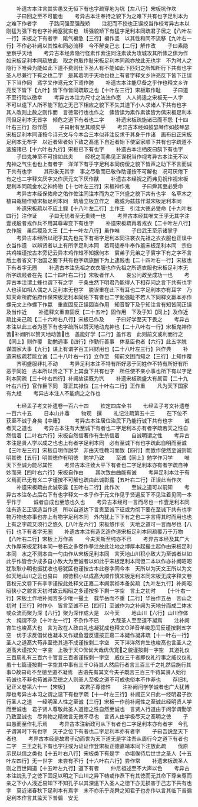 <!-- { "loadSidebar": true } -->
　　补遗古本注言其实愚又无恒下有也字疏穿地为坑【左八行】宋板坑作坎
　　子曰回之至不可能也
　　考异古本注奉持之貌下为之难下共有也字足利本为之难下作者字
　　子路问强至强哉矫
　　注犯而不挍也正误挍当作校考异古本以刚猛为强下有也字补阙塞犹实也　矫强貌矫下有猛字足利本同疏君子居之【八叶左一行】宋板之下有者字　隂气褊急【三行】褊作坚　以其性和同不流移【九叶右一行】不作必补阙以其性和同必流移　今不解变己志【二行】解作改
　　子曰素隐至察乎天地
　　考异古本经素隐行怪素作索注同注素读为攻城攻其所傃之傃为作如宋板足利本同疏放此　取之也取作耻宋板足利本同疏亦放此无也字　不为时人之隐行下唯舜为能如此下道不费则仕下圣人有不能如此下匹妇之所知所行下共有也字　圣人尽兼行下有之也二字　是其着明于天地也也上有者字释文乡许亮反下皆下正误下下当作同　鸢字又作鸢元文下鸢作防
　　补遗古本注能尽备之乎作也释文乡许亮反下皆下【九叶】皆下作皆同疏取之也【十叶左三行】宋板取作耻
　　子曰道不至行险以徼幸
　　考异古本注为尺寸之法法作悳　人人尚逺之宋板无一人字　不可以逺下人所不能下勉之无己下相应之貌下不失其道下小人求诸人下共有也字　其人改则止赦之则作而　言徳常行也也作之　傃皆读为素作素读皆为傃宋板足利本同但足利本无皆字　倾危之道下有者也二字
　　补遗宋板疏施诸已而不怨【十四叶右三行】怨作愿
　　子曰射有至其顺矣乎
　　考异古本经如鼓瑟琴作如鼓琴瑟宋板足利本同谨按今诗元文与今本合三本似非注反求于其身于作诸　画布曰正宋板足利本无布字　以近者卑者始下致之髙逺下自近者始下使室家顺下共有也字疏道不逺施诸已【十六叶右九行】宋板已下有也字
　　补遗古本注栖皮曰鹄下有也字
　　子曰鬼神至不可揜如此夫
　　经祝之而弗见正误祝当作视考异古本注无不以鬼神之气生也也上有者字　洋洋下有乎字足利本同傍僾之貌下皆声之助下不言而诚下共有也字
　　其形象无其字　事之尽敬而已敬作助谨按不可解也　况可厌倦下有之也二字释文厌字又作厌元文下厌作猒
　　补遗古本经祝之而弗见祝作视宋板足利本同疏金水之神终物【十七叶左三行】宋板神作鬼
　　子曰舜其至必受命
　　考异古本经保佑命之佑作佐注同注本而为之下兴盛之貌下共有也字　名草木之植曰栽植作殖宋板足利本同　筑墙立板立作之　栽或为兹兹作滋宋板足利本同
　　补遗宋板疏以不应土録【十八叶左二行】土作王　引注大徳必受命【十九叶右四行】注作证
　　子曰无忧者至无贵贱一也
　　考异古本经其唯文王乎无其字注壹戎殷者戎作兵不用其尊卑变下有也字
　　补遗宋板疏再着戎衣【二十叶左八行】衣作服　虽后稷及大王【二十一叶左八行】虽作唯
　　子曰武王至示诸掌乎
　　考异古本经所以祀乎其先也先下有祖字足利本同注裳衣先祖之衣衣服也正误中衣当作遗　以辨贤者以上有所字足利本同　若司徒奉牛奉作羞宋板足利本同　宗伯共鸡牲谨按古本旁记云异本鸡作雉不知据何本　賔弟子兄弟之子賔字下有之字不言后土者省文下治国之要下共有也字疏旅酬下为上逮贱也【二十四叶右一行】宋板也下有者字无圈
　　补遗古本注先祖之衣衣服也作先祖之所遗衣服也宋板足利本无所字疏贱者在先【二十四叶右二行】宋板者作人
　　哀公问政至成功一也
　　考异古本注谓土蜂也谓下有之字　于桑虫然下明君乃能得人下相存问之言下共有也字　人也读如相人偶之人足利本无也字　脱误重在此下有耳也二字足利本亦有耳字　乃知天命所府佑府作保宋板足利本同佑下有者也二字勉强耻不若人下同释文蠃本亦作螺元文上作螺下作蠃　重直固反正误固当作用　知音智下及乎知注言有知皆同正误及当作近
　　补遗释文重直固反【二十五叶】固作用　下及乎知【同上】及作近疏比亲己疏【二十六叶右八行】宋板已作及
　　子曰好学至天下畏之
　　考异古本注以此三者为基下有也字疏所以赞天地动鬼神也【二十八叶右一行】宋板鬼神作蓍补阙所以赞天地动蓍也　盖能好学【二行】盖作若　此则前文或利而行之【同上】则作覆　勤勉遇事【四行】作勤行善事　体羣臣也者【六行】此五字脱　谋国家大事【九行】谋上有谓字百工兴财用也【二十八叶左三行】兴作典
　　补遗宋板疏若能立诚【二十八叶右一行】立作至　知前文困而知之【三行】上知作覆
　　齐明盛服非礼不动
　　考异足利本注不特有所好恶于同姓作不特有所好有所恶于同姓　古本所以贵之下下上其食下共有也字　所任使不亲小事也所下有以字足利本同疏【三十叶右四行】补阙故读既为饩
　　补遗宋板疏盛大有属官【二十九叶右六行】官作臣下同　尊正其禄位【三十叶右二行】正作重
　　凡为天下国家有九经
　　考异古本注人不能病之之作也













　　七经孟子考文补遗卷一百六十四
　　钦定四库全书
　　七经孟子考文补遗卷一百六十五
　　日本山井鼎
　　物观　撰
　　礼记注疏第五十三
　　在下位不获至不诚乎身矣【中庸】
　　考异古本注居位治民下乃能行诚下共有也字
　　诚者天之道也
　　考异古本注有大至诚下有者也二字足利本亦有者字疏若天之性自然信着【二叶右六行】宋板自然信著作有生杀信着
　　自诚明谓之性
　　考异古本注是贤人学以成之也也上有者字足利本同　必有至诚下有也字疏此自明而至诚【三叶左三行】宋板自明作説学　非由天性教习而致【四行】而致作使然至诚则能明其徳【五行】明其徳作有明徳　勉学乃致
　　至诚【同上】勉学作习学
　　唯天下至诚为能尽其性
　　考异古本注致大平下有者也二字足利本亦有者字疏自神妙而来【四叶右六行】宋板自作由
　　其次致曲曲能有诚
　　考异足利本注于有义焉而已无有义二字谨按不可解也疏由此诚彰露【五叶右二行】正误此当作次
　　补遗宋板疏由此诚彰露【五叶右二行】此作次
　　至诚之道可以前知
　　考异古本注冬占后右下有也字释文一本乎作于元文作见乎贤遍反下不见注着见同一本乎作于
　　诚者自成也至悠也久也
　　考异古本经可一言而尽也一作壹足利本同注有造艺正误造当作道　所以自道达下言贵至诚下征或为彻下要在至诚下共有也字　物万物也亦事也亦上有物字足利本同　外内犹上下下有之也二字言得其时而用也也上有之字疏又须行之悠久【八叶左六行】宋板悠作长　天地之道可一言而尽也【八行】也下有者字无圈
　　补遗古本注有造艺造作道宋板足利本同疏覆万于万物【八叶右二行】宋板上万作盖
　　今夫天斯至纯亦不已
　　考异古本经及其广大大作厚宋板足利本同一巻石之多卷作拳注放此注地之博厚本起撮土起作由宋板足利本同　水之不测本由一勺由作从宋板足利本同　言天地山川积小致大为至诚者以如此乎作皆合少成多自小致大为至诚者以如此乎宋板足利本同但二本以作亦补阙昭昭犹耿耿小明也振犹收也卷犹区也谨按古本此卷字同今本　天所以为天文王所以为文　如天地山川之云也易曰　顺徳积小以成髙大顺作慎宋板足利本同宋板无成字释文卷音权元文卷下有李字谨按此处释文正嘉二本阙崇祯本备矣疏【九叶左九行】补阙昭昭狭小之貌言天初时故云昭昭之多谨按多下剩一字空　言土之初时
　　【十叶右一行】宋板土作地补阙言多少唯一撮土　载华岳而不重【二行】华岳作五岳　言山之初时【三行】时作小　皆言至诚不已【四行】至诚作为之补阙为天地分而成二体水或众流而聚为深【六行】聚为深作成大是　以今天
　　地山川【六行】山川作体大　纯谓不杂【十叶左一行】不杂作不已
　　大哉圣人至至道不凝焉
　　注补阙育生也峻髙大也　言为政在人政由礼也凝犹成也释文○洋音羊峻思闰反谨按剩五字空　优于求反倡优也凝本又作疑鱼澄反谨按正嘉二本疑作凝非疏【十一叶右一行】圣人之道髙大苟非至徳其道不成谨按剩二字空　天下洋洋然育生也峻髙也言圣人之道髙大谨按欠一字空　上极于天○优优大哉优优寛之貌谨按剩一字空　其道礼仪三百周礼有三百六十官言三百者谨按剩一字空　威仪三千者即仪礼行事之威仪仪礼虽十七篇谨按剩一字空其中事有三千○待其人然后行者言三百三千之礼然后施行其事○故曰苟不至徳至道不凝焉　古语先有其文今夫子既言三百三千待其贤人始行　苟诚也不非也苟诚非至徳之人则圣人至极之道不可成也俗本不作非也
　　存旧礼记正义巻第六十一【宋板】
　　故君子尊徳性
　　注补阙问学学诚者也广大犹博厚也考异古本习之谓之温下有也字疏【十一叶左三行】补阙正义曰此一经明君子欲行圣人之道　一经明圣人性之至诚【三行】宋板一作前补阙性之至诚此经明贤人学而至诚也　君子贤人尊敬此圣人道徳之性自然至诚也　言贤人行道由于问学谓勤学乃致至诚也　尽育物之精微言无微不尽也　言贤人由学极尽天之髙明之徳
　　子曰愚而至作礼乐焉
　　考异古本注新政可从下有者也二字足利本亦有者字　今孔子谓其时下有也字　天子之位下有者也二字足利本亦有者字
　　子曰吾説至天下者也
　　考异古本经是故君子动而世为天下道无是字注吾从周行今之道下有者也二字　三王之礼下有也字征或为证证作登宋板正徳嘉靖本同下注放此疏
　　伐原示民以信之类也【十五叶右八行】宋板类下有是字　亦堪俟待后世世之圣人【十五叶左四行】无一世字　未尝有不行【十六叶右六行】尝作常
　　补遗宋板疏圣人则之百世同道【十五叶左九行】道下有者
　　仲尼祖述至不大声以色
　　考异古本注説孔子之徳下固足以明之下山川之异下帱或作焘下有其徳而无其命下尊亲尊而亲之下小人浅近易知下不知孔子以其深逺下入圣人之徳下亦无损害于己志下共有也字　莫近诸春秋下足利本有焉字　末不亦乐乎尧舜之知君子也亦作以言其临下普徧足利本作言其监天下普徧　安无
